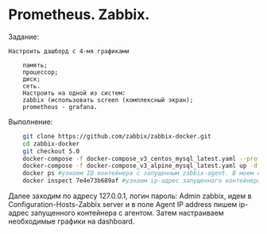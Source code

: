 #    Prometheus. Zabbix.

Задание:

```text
Настроить дашборд с 4-мя графиками

    память;
    процессор;
    диск;
    сеть.
    Настроить на одной из систем:
    zabbix (использовать screen (комплексный экран);
    prometheus - grafana.
```

Выполнение:

```bash
    git clone https://github.com/zabbix/zabbix-docker.git
    cd zabbix-docker
    git checkout 5.0
    docker-compose -f docker-compose_v3_centos_mysql_latest.yaml --profile all up
    docker-compose -f docker-compose_v3_alpine_mysql_latest.yaml up -d
    docker ps #узнаем ID контейнера с запущенным zabbix-agent. В моем случае 7e4e73b689af
    docker inspect 7e4e73b689af #узнаем ip-адрес запущенного контейнера с агентом
```
Далее заходим по адресу 127.0.0.1, логин пароль: Admin zabbix, идем в Configuration-Hosts-Zabbix server и в поле Agent IP address пишем ip-адрес запущенного контейнера с агентом.
Затем настраиваем необходимые графики на dashboard.

